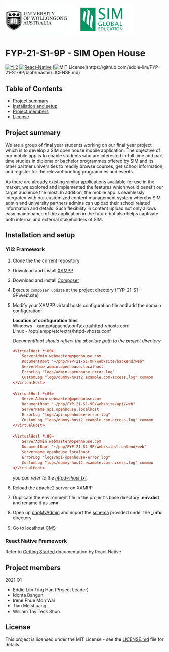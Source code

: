 
<img src="./readme_pictures/uow_logo.png" alt="drawing" width="200"/> <img src="./readme_pictures/sim_logo.png" alt="drawing" width="200"/>

# FYP-21-S1-9P - SIM Open House
[![Yii2](https://img.shields.io/badge/Powered_by-Yii_Framework-green.svg?style=flat)](https://www.yiiframework.com/) [![React-Native](https://img.shields.io/badge/Powered_by-React_Native_Framework-green.svg?style=flat)](https://reactnative.dev/) [![MIT License](https://img.shields.io/apm/l/atomic-design-ui.svg?)](https://github.com/eddie-lim/FYP-21-S1-9P/blob/master/LICENSE.md)

## Table of Contents
- [Project summary](#project-summary)
- [Installation and setup](#installation-and-setup)
- [Project members](#project-members)
- [License](#license)


## Project summary

We are a group of final year students working on our final year project which is to develop a SIM open house mobile application. The objective of our mobile app is to enable students who are interested in full time and part time studies in diploma or bachelor programmes offered by SIM and its other partner universities to readily browse courses, get school information, and register for the relevant briefing programmes and events.

As there are already existing similar applications available for use in the market, we explored and implemented the features which would benefit our target audience the most. In addition, the mobile app is seamlessly integrated with our customized content management system whereby SIM admin and university partners admins can upload their school related information and details. Such flexibility in content upload not only allows easy maintenance of the application in the future but also helps captivate both internal and external stakeholders of SIM.

## Installation and setup

### Yii2 Framework
1. Clone the the [current repository](https://github.com/eddie-lim/FYP-21-S1-9P)

2. Download and install [XAMPP](https://www.apachefriends.org/download.html)

3. Download and install [Composer](https://getcomposer.org/download/)

4. Execute `composer update` at the project directory (FYP-21-S1-9P\web\site)

5. Modify your XAMPP virtaul hosts configuration file and add the domain configuration:

    **Location of configuration files**  
    Windows - xampp\apache\conf\extra\httpd-vhosts.conf  
    Linux - /opt/lampp/etc/extra/httpd-vhosts.conf

    *DocumentRoot should reflect the absolute path to the project directory*
    ```conf
    <VirtualHost *:80>
        ServerAdmin webmaster@openhouse.com
        DocumentRoot "~/php/FYP-21-S1-9P/web/site/backend/web"
        ServerName admin.openhouse.localhost
        ErrorLog "logs/admin-openhouse-error.log"
        CustomLog "logs/dummy-host2.example.com-access.log" common
    </VirtualHost>

    <VirtualHost *:80>
        ServerAdmin webmaster@openhouse.com
        DocumentRoot "~/php/FYP-21-S1-9P/web/site/api/web"
        ServerName api.openhouse.localhost
        ErrorLog "logs/api-openhouse-error.log"
        CustomLog "logs/dummy-host2.example.com-access.log" common
    </VirtualHost>

    <VirtualHost *:80>
        ServerAdmin webmaster@openhouse.com
        DocumentRoot "~/php/FYP-21-S1-9P/web/site/frontend/web"
        ServerName openhouse.localhost
        ErrorLog "logs/api-openhouse-error.log"
        CustomLog "logs/dummy-host2.example.com-access.log" common
    </VirtualHost>
    ```

    *you can refer to the [httpd-vhost.txt](https://github.com/eddie-lim/FYP-21-S1-9P/blob/master/_info/httpd-vhost.txt)*


6. Reload the apache2 server on XAMPP

7. Duplicate the environment file in the project's base directory **.env.dist** and rename it as **.env**

8. Open up [phpMyAdmin](http://localhost/phpmyadmin/) and import the [schema](https://github.com/eddie-lim/FYP-21-S1-9P/blob/master/_info/openhouse-schema.sql) provided under the **_info** directory

9. Go to localhost [CMS](http://admin.openhouse.localhost/)


### React Native Framework
Refer to [Getting Started](https://reactnative.dev/docs/getting-started) documentation by React Native

## Project members

2021 Q1

- Eddie Lim Ting Han (Project Leader)  
- Idonta Bangun  
- Irene Phue Mon Wai  
- Tian Meishuang  
- William Tay Teck Shuo


## License

This project is licensed under the MIT License - see the [LICENSE.md](https://github.com/eddie-lim/FYP-21-S1-9P/blob/master/LICENSE.md) file for details
